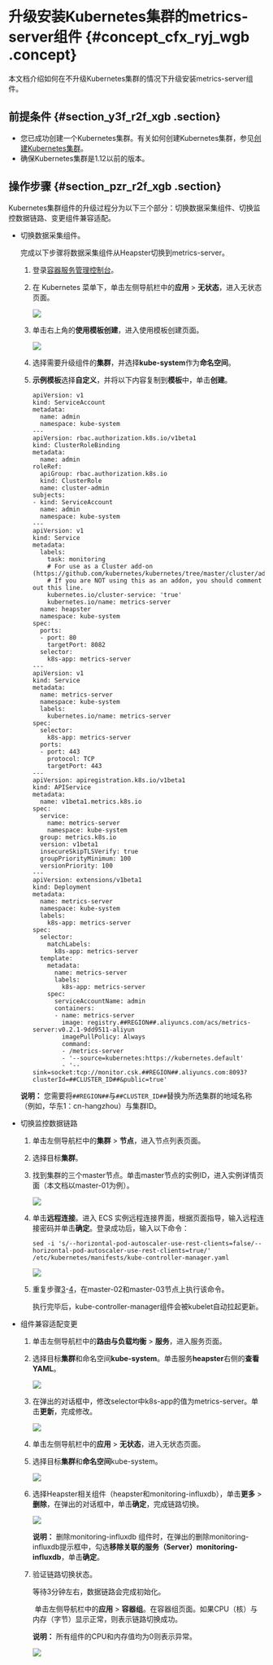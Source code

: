 # 升级安装Kubernetes集群的metrics-server组件 {#concept_cfx_ryj_wgb .concept}

本文档介绍如何在不升级Kubernetes集群的情况下升级安装metrics-server组件。

## 前提条件 {#section_y3f_r2f_xgb .section}

-   您已成功创建一个Kubernetes集群。有关如何创建Kubernetes集群，参见[创建Kubernetes集群](intl.zh-CN/用户指南/Kubernetes集群/集群管理/创建Kubernetes集群.md#)。
-   确保Kubernetes集群是1.12以前的版本。

## 操作步骤 {#section_pzr_r2f_xgb .section}

Kubernetes集群组件的升级过程分为以下三个部分：切换数据采集组件、切换监控数据链路、变更组件兼容适配。

-   切换数据采集组件。

    完成以下步骤将数据采集组件从Heapster切换到metrics-server。

    1.  登录[容器服务管理控制台](https://cs.console.aliyun.com)。
    2.  在 Kubernetes 菜单下，单击左侧导航栏中的**应用** \> **无状态**，进入无状态页面。

        ![](http://static-aliyun-doc.oss-cn-hangzhou.aliyuncs.com/assets/img/129974/155134999939478_zh-CN.png)

    3.  单击右上角的**使用模板创建**，进入使用模板创建页面。

        ![](http://static-aliyun-doc.oss-cn-hangzhou.aliyuncs.com/assets/img/129974/155134999939496_zh-CN.png)

    4.  选择需要升级组件的**集群**，并选择**kube-system**作为**命名空间**。
    5.  **示例模板**选择**自定义**，并将以下内容复制到**模板**中，单击**创建**。

        ```
        apiVersion: v1
        kind: ServiceAccount
        metadata:
          name: admin
          namespace: kube-system
        ---
        apiVersion: rbac.authorization.k8s.io/v1beta1
        kind: ClusterRoleBinding
        metadata:
          name: admin
        roleRef:
          apiGroup: rbac.authorization.k8s.io
          kind: ClusterRole
          name: cluster-admin
        subjects:
        - kind: ServiceAccount
          name: admin
          namespace: kube-system
        ---
        apiVersion: v1
        kind: Service
        metadata:
          labels:
            task: monitoring
            # For use as a Cluster add-on (https://github.com/kubernetes/kubernetes/tree/master/cluster/addons)
            # If you are NOT using this as an addon, you should comment out this line.
            kubernetes.io/cluster-service: 'true'
            kubernetes.io/name: metrics-server
          name: heapster
          namespace: kube-system
        spec:
          ports:
          - port: 80
            targetPort: 8082
          selector:
            k8s-app: metrics-server
        ---
        apiVersion: v1
        kind: Service
        metadata:
          name: metrics-server
          namespace: kube-system
          labels:
            kubernetes.io/name: metrics-server
        spec:
          selector:
            k8s-app: metrics-server
          ports:
          - port: 443
            protocol: TCP
            targetPort: 443
        ---
        apiVersion: apiregistration.k8s.io/v1beta1
        kind: APIService
        metadata:
          name: v1beta1.metrics.k8s.io
        spec:
          service:
            name: metrics-server
            namespace: kube-system
          group: metrics.k8s.io
          version: v1beta1
          insecureSkipTLSVerify: true
          groupPriorityMinimum: 100
          versionPriority: 100
        ---
        apiVersion: extensions/v1beta1
        kind: Deployment
        metadata:
          name: metrics-server
          namespace: kube-system
          labels:
            k8s-app: metrics-server
        spec:
          selector:
            matchLabels:
              k8s-app: metrics-server
          template:
            metadata:
              name: metrics-server
              labels:
                k8s-app: metrics-server
            spec:
              serviceAccountName: admin
              containers:
              - name: metrics-server
                image: registry.##REGION##.aliyuncs.com/acs/metrics-server:v0.2.1-9dd9511-aliyun
                imagePullPolicy: Always
                command:
                - /metrics-server
                - '--source=kubernetes:https://kubernetes.default'
                - '--sink=socket:tcp://monitor.csk.##REGION##.aliyuncs.com:8093?clusterId=##CLUSTER_ID##&public=true'
        ```

    **说明：** 您需要将`##REGION##`与`##CLUSTER_ID##`替换为所选集群的地域名称（例如，华东1：cn-hangzhou）与集群ID。

-   切换监控数据链路
    1.  单击左侧导航栏中的**集群** \> **节点**，进入节点列表页面。
    2.  选择目标**集群**。
    3.  找到集群的三个master节点。单击master节点的实例ID，进入实例详情页面（本文档以master-01为例）。

        ![](http://static-aliyun-doc.oss-cn-hangzhou.aliyuncs.com/assets/img/129974/155135000039497_zh-CN.png)

    4.  单击**远程连接**。进入 ECS 实例远程连接界面，根据页面指导，输入远程连接密码并单击**确定**。登录成功后，输入以下命令：

        ```
        sed -i 's/--horizontal-pod-autoscaler-use-rest-clients=false/--horizontal-pod-autoscaler-use-rest-clients=true/' /etc/kubernetes/manifests/kube-controller-manager.yaml
        
        ```

        ![](http://static-aliyun-doc.oss-cn-hangzhou.aliyuncs.com/assets/img/129974/155135000039498_zh-CN.png)

    5.  重复步骤[3](intl.zh-CN/用户指南/Kubernetes集群/集群管理/升级安装Kubernetes集群的metrics-server组件.md#li_03)-[4](intl.zh-CN/用户指南/Kubernetes集群/集群管理/升级安装Kubernetes集群的metrics-server组件.md#li_04)，在master-02和master-03节点上执行该命令。

        执行完毕后，kube-controller-manager组件会被kubelet自动拉起更新。

-   组件兼容适配变更
    1.  单击左侧导航栏中的**路由与负载均衡** \> **服务**，进入服务页面。 
    2.  选择目标**集群**和命名空间**kube-system**。单击服务**heapster**右侧的**查看YAML**。

        ![](http://static-aliyun-doc.oss-cn-hangzhou.aliyuncs.com/assets/img/129974/155135000039499_zh-CN.png)

    3.  在弹出的对话框中，修改selector中k8s-app的值为metrics-server。单击**更新**，完成修改。

        ![](http://static-aliyun-doc.oss-cn-hangzhou.aliyuncs.com/assets/img/129974/155135000039500_zh-CN.png)

    4.  单击左侧导航栏中的**应用** \> **无状态**，进入无状态页面。
    5.  选择目标**集群**和**命名空间**kube-system。

        ![](http://static-aliyun-doc.oss-cn-hangzhou.aliyuncs.com/assets/img/129974/155135000039506_zh-CN.png)

    6.  选择Heapster相关组件（heapster和monitoring-influxdb），单击**更多** \> **删除**，在弹出的对话框中，单击**确定**，完成链路切换。

        ![](http://static-aliyun-doc.oss-cn-hangzhou.aliyuncs.com/assets/img/129974/155135000039501_zh-CN.png)

        **说明：** 删除monitoring-influxdb 组件时，在弹出的删除monitoring-influxdb提示框中，勾选**移除关联的服务（Server）monitoring-influxdb**，单击**确定**。

    7.  验证链路切换状态。

        等待3分钟左右，数据链路会完成初始化。

         单击左侧导航栏中的**应用** \> **容器组**。在容器组页面。如果CPU（核）与内存（字节）显示正常，则表示链路切换成功。

        **说明：** 所有组件的CPU和内存值均为0则表示异常。

        ![](http://static-aliyun-doc.oss-cn-hangzhou.aliyuncs.com/assets/img/129974/155135000039502_zh-CN.png)


